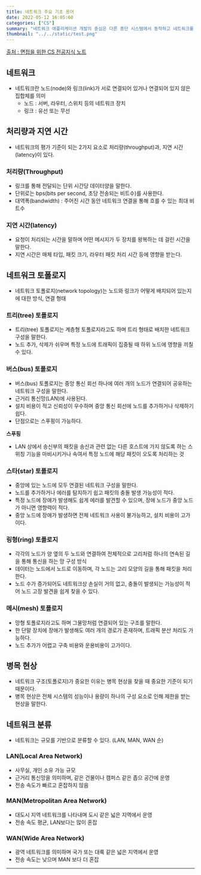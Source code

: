 ```yaml
---
title: 네트워크 주요 기초 용어
date: 2022-05-12 16:05:60
categories: ["CS"]
summary: "네트워크 애플리케이션 개발의 중심은 다른 종단 시스템에서 동작하고 네트워크를 통해 서로 통신하는 프로그램을 작성하는 것이다."
thumbnail: "../../static/test.png"
---
```


<a href="https://link.coupang.com/a/m6aF5" target="_blank" referrerpolicy="unsafe-url">
출처 : 면접을 위한 CS 전공지식 노트
</a>

## 네트워크

- 네트워크란 노드(node)와 링크(link)가 서로 연결되어 있거나 연결되어 있지 않은 집합체를 의미
  - 노드 : 서버, 라우터, 스위치 등의 네트워크 장치
  - 링크 : 유선 또는 무선

## 처리량과 지연 시간

- 네트워크의 평가 기준이 되는 2가지 요소로 처리량(throughput)과, 지연 시간(latency)이 있다.

### 처리량(Throughput)

- 링크를 통해 전달되는 단위 시간당 데이터양을 말한다.
- 단위로는 bps(bits per second, 초당 전송되는 비트수)를 사용한다.
- 대역폭(bandwidth) : 주어진 시간 동안 네트워크 연결을 통해 흐를 수 있는 최대 비트수

### 지연 시간(latency)

- 요청이 처리되는 시간을 말하며 어떤 메시지가 두 장치를 왕복하는 데 걸린 시간을 말한다.
- 지연 시간은 매체 타입, 패킷 크기, 라우터 패킷 처리 시간 등에 영향을 받는다.

## 네트워크 토폴로지

- 네트워크 토폴로지(network topology)는 노드와 링크가 어떻게 배치되어 있는지에 대한 방식, 연결 형태

### 트리(tree) 토폴로지

- 트리(tree) 토폴로지는 계층형 토폴로지라고도 하며 트리 형태로 배치한 네트워크 구성을 말한다.
- 노드 추가, 삭제가 쉬우며 특정 노드에 트래픽이 집중될 때 하위 노드에 영향을 끼칠 수 있다.

### 버스(bus) 토폴로지

- 버스(bus) 토폴로지는 중앙 통신 회선 하나에 여러 개의 노드가 연결되어 공유하는 네트워크 구성을 말한다.
- 근거리 통신망(LAN)에 사용된다.
- 설치 비용이 적고 신뢰성이 우수하며 중앙 통신 회선에 노드를 추가하거나 삭제하기 쉽다.
- 단점으로는 스푸핑이 가능하다.

**스푸핑**

- LAN 상에서 송신부의 패킷을 송신과 관련 없는 다른 호스트에 가지 않도록 하는 스위칭 기능을 마비시키거나 속여서 특정 노드에 해당 패킷이 오도록 처리하는 것

### 스타(star) 토폴로지

- 중앙에 있는 노드에 모두 연결된 네트워크 구성을 말한다.
- 노드를 추가하거나 에러를 탐지하기 쉽고 패킷의 충돌 발생 가능성이 적다.
- 특정 노드에 장애가 발생해도 쉽게 에러를 발견할 수 있으며, 장애 노드가 중앙 노드가 아니면 영향력이 적다.
- 중앙 노드에 장애가 발생하면 전체 네트워크 사용이 불가능하고, 설치 비용이 고가이다.

### 링형(ring) 토폴로지

- 각각의 노드가 양 옆의 두 노드와 연결하여 전체적으로 고리처럼 하나의 연속된 길을 통해 통신을 하는 망 구성 방식
- 데이터는 노드에서 노드로 이동하며, 각 노드는 고리 모양의 길을 통해 패킷을 처리한다.
- 노드 수가 증가되어도 네트워크상 손실이 거의 없고, 충돌이 발생되는 가능성이 적어 노드 고장 발견을 쉽게 찾을 수 있다.

### 메시(mesh) 토폴로지

- 망형 토폴로지라고도 하며 그물망처럼 연결되어 있는 구조를 말한다.
- 한 단말 장치에 장애가 발생해도 여러 개의 경로가 존재하며, 트래픽 분산 처리도 가능하다.
- 노드 추가가 어렵고 구축 비용와 운용비용이 고가이다.

## 병목 현상

- 네트워크 구조(토폴로지)가 중요한 이유는 병목 현상을 찾을 때 중요한 기준이 되기 때문이다.
- 병목 현상은 전체 시스템의 성능이나 용량이 하나의 구성 요소로 인해 제한을 받는 현상을 말한다.

## 네트워크 분류

- 네트워크는 규모를 기반으로 분류할 수 있다. (LAN, MAN, WAN 순)

### LAN(Local Area Network)

- 사무실, 개인 소유 가능 규모
- 근거리 통신망을 의미하며, 같은 건물이나 캠퍼스 같은 좁으 공간에 운영
- 전송 속도가 빠르고 혼잡하지 않음

### MAN(Metropolitan Area Network)

- 대도시 지역 네트워크를 나타내며 도시 같은 넓은 지역에서 운영
- 전송 속도 평균, LAN보다는 많이 혼잡

### WAN(Wide Area Network)

- 광역 네트워크를 의미하며 국가 또는 대륙 같은 넓은 지역에서 운영
- 전송 속도는 낮으며 MAN 보다 더 혼잡

---
